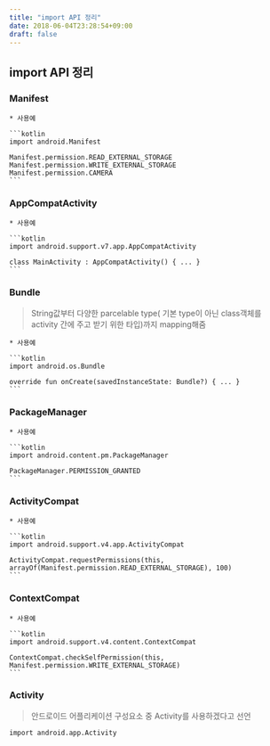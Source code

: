 ```yaml
---
title: "import API 정리"
date: 2018-06-04T23:28:54+09:00
draft: false
---
```


## import API 정리 

### Manifest

    * 사용예

    ```kotlin
    import android.Manifest

    Manifest.permission.READ_EXTERNAL_STORAGE
    Manifest.permission.WRITE_EXTERNAL_STORAGE
    Manifest.permission.CAMERA
    ```

### AppCompatActivity

    * 사용예

    ```kotlin
    import android.support.v7.app.AppCompatActivity

    class MainActivity : AppCompatActivity() { ... }
    ```

### Bundle

> String값부터 다양한 parcelable type( 기본 type이 아닌 class객체를 activity 간에 주고 받기 위한 타입)까지 mapping해줌 

    * 사용예

    ```kotlin
    import android.os.Bundle

    override fun onCreate(savedInstanceState: Bundle?) { ... }
    ```

### PackageManager

    * 사용예

    ```kotlin
    import android.content.pm.PackageManager

    PackageManager.PERMISSION_GRANTED
    ```

### ActivityCompat

    * 사용예

    ```kotlin
    import android.support.v4.app.ActivityCompat

    ActivityCompat.requestPermissions(this, arrayOf(Manifest.permission.READ_EXTERNAL_STORAGE), 100)
    ``` 

### ContextCompat

    * 사용예

    ```kotlin
    import android.support.v4.content.ContextCompat

    ContextCompat.checkSelfPermission(this, Manifest.permission.WRITE_EXTERNAL_STORAGE)
    ```

### Activity

> 안드로이드 어플리케이션 구성요소 중 Activity를 사용하겠다고 선언

```
import android.app.Activity
```